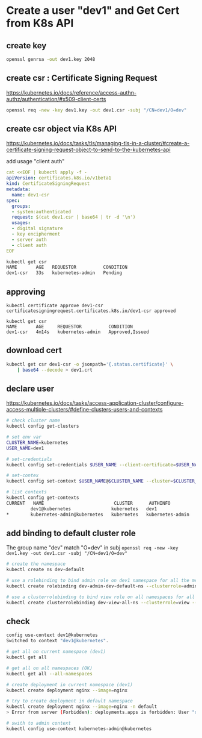 # Create a user "dev1" and Get Cert from K8s API

## create key

```sh
openssl genrsa -out dev1.key 2048
```

## create csr : Certificate Signing Request

https://kubernetes.io/docs/reference/access-authn-authz/authentication/#x509-client-certs

```sh
openssl req -new -key dev1.key -out dev1.csr -subj "/CN=dev1/O=dev"
```

## create csr object via K8s API

https://kubernetes.io/docs/tasks/tls/managing-tls-in-a-cluster/#create-a-certificate-signing-request-object-to-send-to-the-kubernetes-api

add usage "client auth"

```yaml
cat <<EOF | kubectl apply -f -
apiVersion: certificates.k8s.io/v1beta1
kind: CertificateSigningRequest
metadata:
  name: dev1-csr
spec:
  groups:
  - system:authenticated
  request: $(cat dev1.csr | base64 | tr -d '\n')
  usages:
  - digital signature
  - key encipherment
  - server auth
  - client auth
EOF
```

```sh
kubectl get csr
NAME       AGE   REQUESTOR          CONDITION
dev1-csr   33s   kubernetes-admin   Pending
```

## approving

```
kubectl certificate approve dev1-csr
certificatesigningrequest.certificates.k8s.io/dev1-csr approved

kubectl get csr
NAME       AGE     REQUESTOR          CONDITION
dev1-csr   4m14s   kubernetes-admin   Approved,Issued
```

## download cert

```sh
kubectl get csr dev1-csr -o jsonpath='{.status.certificate}' \
    | base64 --decode > dev1.crt
```

## declare user

https://kubernetes.io/docs/tasks/access-application-cluster/configure-access-multiple-clusters/#define-clusters-users-and-contexts

```sh
# check cluster name
kubectl config get-clusters

# set env var
CLUSTER_NAME=kubernetes
USER_NAME=dev1

# set-credentials
kubectl config set-credentials $USER_NAME --client-certificate=$USER_NAME.crt --client-key=$USER_NAME.key --embed-certs=true

# set-contex
kubectl config set-context $USER_NAME@$CLUSTER_NAME --cluster=$CLUSTER_NAME --user=$USER_NAME --namespace=dev-default

# list contexts
kubectl config get-contexts
CURRENT   NAME                          CLUSTER      AUTHINFO           NAMESPACE
         dev1@kubernetes               kubernetes   dev1               dev-default
*        kubernetes-admin@kubernetes   kubernetes   kubernetes-admin
```

## add binding to default cluster role

The group name "dev" match "O=dev" in subj ```openssl req -new -key dev1.key -out dev1.csr -subj "/CN=dev1/O=dev"```

```sh
# create the namespace
kubectl create ns dev-default

# use a rolebinding to bind admin role on dev1 namespace for all the members of "dev" group
kubectl create rolebinding dev-admin-dev-default-ns --clusterrole=admin --group=dev -n dev-default

# use a clusterrolebinding to bind view role on all namespaces for all the members of "dev" group
kubectl create clusterrolebinding dev-view-all-ns --clusterrole=view --group=dev
```

## check

```sh
config use-context dev1@kubernetes
Switched to context "dev1@kubernetes".

# get all on current namespace (dev1)
kubectl get all

# get all on all namespaces (OK)
kubectl get all --all-namespaces

# create deployment in current namespace (dev1)
kubectl create deployment nginx --image=nginx

# try to create deployment in default namespace
kubectl create deployment nginx --image=nginx -n default
> Error from server (Forbidden): deployments.apps is forbidden: User "dev1" cannot create resource "deployments" in API group "apps" in the namespace "default"

# swith to admin context
kubectl config use-context kubernetes-admin@kubernetes
```
